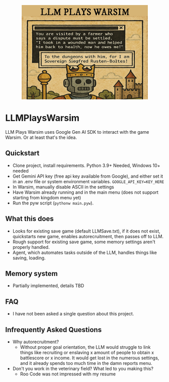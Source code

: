 <p align="center">
  <img src="img/llmplayswarsim.jpg" alt="Project Logo" width="400"/>
</p>

# LLMPlaysWarsim
 LLM Plays Warsim uses Google Gen AI SDK to interact with the game Warsim. Or at least that's the idea.

## Quickstart
- Clone project, install requirements. Python 3.9+ Needed, Windows 10+ needed
- Get Gemini API key (free api key available from Google), and either set it in an .env file or system environment variables.
```GOOGLE_API_KEY=KEY_HERE```
- In Warsim, manually disable ASCII in the settings
- Have Warsim already running and in the main menu (does not support starting from kingdom menu yet)
- Run the pyw script (```pythonw main.pyw```).

## What this does
- Looks for existing save game (default LLMSave.txt), if it does not exist, quickstarts new game, enables autorecruitment, then passes off to LLM.
- Rough support for existing save game, some memory settings aren't properly handled.
- Agent, which automates tasks outside of the LLM, handles things like saving, loading.

## Memory system
- Partially implemented, details TBD

## FAQ 
- I have not been asked a single question about this project. 

## Infrequently Asked Questions
- Why autorecruitment?
  - Without proper goal orientation, the LLM would struggle to link things like recruiting or enslaving x amount of people to obtain x battlescore or x income. It would get lost in the numerous settings, and it already spends too much time in the damn reports menu.
- Don't you work in the veterinary field? What led to you making this?
  - Roo Code was not impressed with my resume
